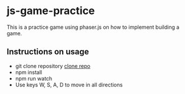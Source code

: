 # js-game-practice
This is a practice game using phaser.js on how to implement building a game.

## Instructions on usage
- git clone repository <a href="https://github.com/okikiola11/js-game-practice.git"> clone repo </a>
- npm install
- npm run watch
- Use keys W, S, A, D to move in all directions
